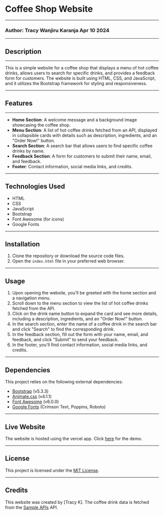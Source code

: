 # Coffee Shop Website
*******
### Author: Tracy Wanjiru Karanja Apr 10 2024
*******
## Description
*******
This is a simple website for a coffee shop that displays a menu of hot coffee drinks, allows users to search for specific drinks, and provides a feedback form for customers. The website is built using HTML, CSS, and JavaScript, and it utilizes the Bootstrap framework for styling and responsiveness.
********
## Features
*******
- **Home Section**: A welcome message and a background image showcasing the coffee shop.
- **Menu Section**: A list of hot coffee drinks fetched from an API, displayed in collapsible cards with details such as description, ingredients, and an "Order Now!" button.
- **Search Section**: A search bar that allows users to find specific coffee drinks by name.
- **Feedback Section**: A form for customers to submit their name, email, and feedback.
- **Footer**: Contact information, social media links, and credits.
*******
## Technologies Used
- HTML
- CSS
- JavaScript
- Bootstrap
- Font Awesome (for icons)
- Google Fonts
*******
## Installation

1. Clone the repository or download the source code files.
2. Open the `index.html` file in your preferred web browser.
*******
## Usage

1. Upon opening the website, you'll be greeted with the home section and a navigation menu.
2. Scroll down to the menu section to view the list of hot coffee drinks fetched from the API.
3. Click on the drink name button to expand the card and see more details, including a description, ingredients, and an "Order Now!" button.
4. In the search section, enter the name of a coffee drink in the search bar and click "Search" to find the corresponding drink.
5. In the feedback section, fill out the form with your name, email, and feedback, and click "Submit" to send your feedback.
6. In the footer, you'll find contact information, social media links, and credits.
******
## Dependencies

This project relies on the following external dependencies:

- [Bootstrap](https://getbootstrap.com/) (v5.3.3)
- [Animate.css](https://animate.style/) (v4.1.1)
- [Font Awesome](https://fontawesome.com/) (v6.0.0)
- [Google Fonts](https://fonts.google.com/) (Crimson Text, Poppins, Roboto)
******
## Live Website

The website is hosted using the vercel app. Click [here](https://cafe-shop-one.vercel.app/) for the demo.
*******
## License

This project is licensed under the [MIT License](LICENSE).
******
## Credits

This website was created by [Tracy K]. The coffee drink data is fetched from the [Sample APIs](https://api.sampleapis.com/coffee/hot) API.